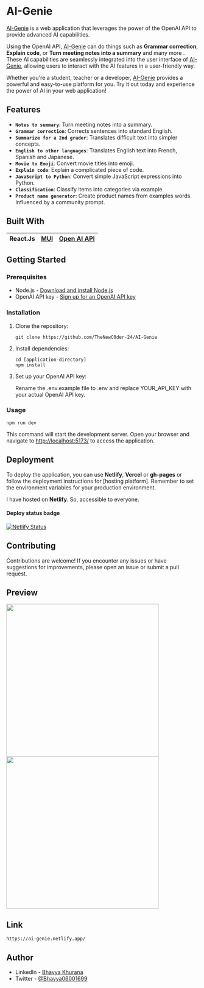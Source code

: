 # AI-Genie

[AI-Genie](https://ai-genie.netlify.app/) is a web application that leverages the power of the OpenAI API to provide advanced AI capabilities.

Using the OpenAI API, [AI-Genie](https://ai-genie.netlify.app/) can do things such as **Grammar correction**, **Explain code**, or **Turn meeting notes into a 
summary** and many more . These AI capabilities are seamlessly integrated into the user interface of [AI-Genie](https://ai-genie.netlify.app/), allowing users to 
interact with the AI features in a user-friendly way.

Whether you're a student, teacher or a developer, [AI-Genie](https://ai-genie.netlify.app/) provides a powerful and easy-to-use platform for you. Try it out 
today and experience the power of AI in your web application!

## Features

- **`Notes to summary`**: Turn meeting notes into a summary.
- **`Grammar correction`**: Corrects sentences into standard English.
- **`Summarize for a 2nd grader`**: Translates difficult text into simpler concepts.
- **`English to other languages`**: Translates English text into French, Spanish and Japanese.
- **`Movie to Emoji`**: Convert movie titles into emoji.
- **`Explain code`**: Explain a complicated piece of code.
- **`JavaScript to Python`**: Convert simple JavaScript expressions into Python.
- **`Classification`**: Classify items into categories via example.
- **`Product name generator`**: Create product names from examples words. Influenced by a community prompt.

## Built With
|React.Js|[MUI](https://mui.com/)|[Open AI API](https://platform.openai.com/docs/api-reference)|
|---|---|---|

## Getting Started

### Prerequisites

- Node.js - [Download and install Node.js](https://nodejs.org)
- OpenAI API key - [Sign up for an OpenAI API key](https://openai.com)

### Installation

1. Clone the repository:

   ```shell
   git clone https://github.com/TheNewC0der-24/AI-Genie
   
2. Install dependencies:

   ```shell
   cd [application-directory]
   npm install
   
3. Set up your OpenAI API key:

   Rename the .env.example file to .env and replace YOUR_API_KEY with your actual OpenAI API key.
   
### Usage

```
npm run dev
```
This command will start the development server. Open your browser and navigate to [http://localhost:5173/](http://localhost:5173/) to access the application.

## Deployment
To deploy the application, you can use **Netlify**, **Vercel** or **gh-pages** or follow the deployment instructions for [hosting platform]. Remember to set the environment 
variables for your production environment.

I have hosted on **Netlify**. So, accessible to everyone.

#### Deploy status badge

[![Netlify Status](https://api.netlify.com/api/v1/badges/f826b692-3f57-4171-8480-81503f5c4f10/deploy-status)](https://app.netlify.com/sites/ai-genie/deploys)

## Contributing
Contributions are welcome! If you encounter any issues or have suggestions for improvements, please open an issue or submit a pull request.

## Preview
<p>
  <img src="https://github.com/TheNewC0der-24/AI-Genie/blob/master/Preview/Preview-1.png" width="400">
  <img src="https://github.com/TheNewC0der-24/AI-Genie/blob/master/Preview/Preview-2.png" width="400">
</p>

## Link
```
https://ai-genie.netlify.app/
```

## Author
- LinkedIn - [Bhavya Khurana](https://www.linkedin.com/in/bhavyakhurana24/)
- Twitter - [@Bhavya06001699](https://twitter.com/Bhavya06001699)
